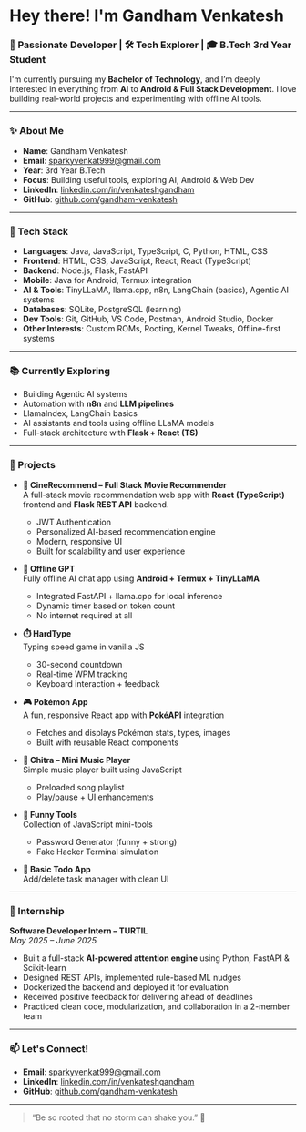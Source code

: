 # Hey there! I'm Gandham Venkatesh

### 🚀 Passionate Developer | 🛠️ Tech Explorer | 🎓 B.Tech 3rd Year Student

I'm currently pursuing my **Bachelor of Technology**, and I’m deeply interested in everything from **AI** to **Android & Full Stack Development**. I love building real-world projects and experimenting with offline AI tools.

---

### ✨ About Me
- **Name**: Gandham Venkatesh  
- **Email**: [sparkyvenkat999@gmail.com](mailto:sparkyvenkat999@gmail.com)  
- **Year**: 3rd Year B.Tech  
- **Focus**: Building useful tools, exploring AI, Android & Web Dev  
- **LinkedIn**: [linkedin.com/in/venkateshgandham](https://linkedin.com/in/venkateshgandham)  
- **GitHub**: [github.com/gandham-venkatesh](https://github.com/gandham-venkatesh)

---

### 🧰 Tech Stack

- **Languages**: Java, JavaScript, TypeScript, C, Python, HTML, CSS  
- **Frontend**: HTML, CSS, JavaScript, React, React (TypeScript)  
- **Backend**: Node.js, Flask, FastAPI  
- **Mobile**: Java for Android, Termux integration  
- **AI & Tools**: TinyLLaMA, llama.cpp, n8n, LangChain (basics), Agentic AI systems  
- **Databases**: SQLite, PostgreSQL (learning)  
- **Dev Tools**: Git, GitHub, VS Code, Postman, Android Studio, Docker  
- **Other Interests**: Custom ROMs, Rooting, Kernel Tweaks, Offline-first systems

---

### 📚 Currently Exploring

- Building Agentic AI systems  
- Automation with **n8n** and **LLM pipelines**  
- LlamaIndex, LangChain basics  
- AI assistants and tools using offline LLaMA models  
- Full-stack architecture with **Flask + React (TS)**

---

### 🧠 Projects

- **🧩 CineRecommend – Full Stack Movie Recommender**  
  A full-stack movie recommendation web app with **React (TypeScript)** frontend and **Flask REST API** backend.  
  - JWT Authentication  
  - Personalized AI-based recommendation engine  
  - Modern, responsive UI  
  - Built for scalability and user experience

- **🧠 Offline GPT**  
  Fully offline AI chat app using **Android + Termux + TinyLLaMA**  
  - Integrated FastAPI + llama.cpp for local inference  
  - Dynamic timer based on token count  
  - No internet required at all  

- **⏱️ HardType**  
  Typing speed game in vanilla JS  
  - 30-second countdown  
  - Real-time WPM tracking  
  - Keyboard interaction + feedback

- **🎮 Pokémon App**  
  A fun, responsive React app with **PokéAPI** integration  
  - Fetches and displays Pokémon stats, types, images  
  - Built with reusable React components

- **🎵 Chitra – Mini Music Player**  
  Simple music player built using JavaScript  
  - Preloaded song playlist  
  - Play/pause + UI enhancements

- **🧪 Funny Tools**  
  Collection of JavaScript mini-tools  
  - Password Generator (funny + strong)  
  - Fake Hacker Terminal simulation

- **📝 Basic Todo App**  
  Add/delete task manager with clean UI

---

### 💼 Internship

**Software Developer Intern – TURTIL**  
*May 2025 – June 2025*  
- Built a full-stack **AI-powered attention engine** using Python, FastAPI & Scikit-learn  
- Designed REST APIs, implemented rule-based ML nudges  
- Dockerized the backend and deployed it for evaluation  
- Received positive feedback for delivering ahead of deadlines  
- Practiced clean code, modularization, and collaboration in a 2-member team

---

### 📫 Let's Connect!

- **Email**: [sparkyvenkat999@gmail.com](mailto:sparkyvenkat999@gmail.com)  
- **LinkedIn**: [linkedin.com/in/venkateshgandham](https://linkedin.com/in/venkateshgandham)  
- **GitHub**: [github.com/gandham-venkatesh](https://github.com/gandham-venkatesh)

---

> “Be so rooted that no storm can shake you.” 🌱
